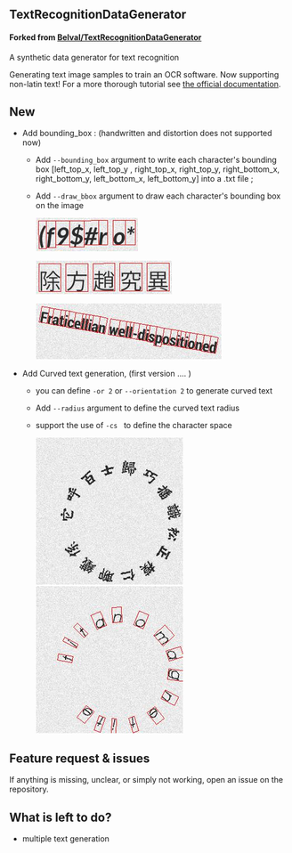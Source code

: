 ## TextRecognitionDataGenerator 

#### Forked from [Belval/TextRecognitionDataGenerator](https://github.com/Belval/TextRecognitionDataGenerator)

A synthetic data generator for text recognition

Generating text image samples to train an OCR software. Now supporting non-latin text! For a more thorough tutorial see [the official documentation](https://textrecognitiondatagenerator.readthedocs.io/en/latest/index.html).



## New
- Add bounding_box : (handwritten and distortion does not supported now)

  - Add `--bounding_box` argument to write each character's bounding box [left_top_x, left_top_y , right_top_x, right_top_y, right_bottom_x, right_bottom_y, left_bottom_x, left_bottom_y] into a .txt file ;

  - Add `--draw_bbox` argument to draw each character's bounding box on the image 

    ![30](./samples/30.jpg)

    ![30](./samples/31.jpg)

    ![30](./samples/32.jpg)

    

- Add Curved text generation,  (first version .... )

  - you can define `-or 2` or `--orientation 2` to generate curved text

  - Add `--radius` argument to define the curved text radius 

  - support the use of `-cs `  to define the character space  
  
    <img src="./samples/35.jpg">
    
    <img src="./samples/33.jpg">
    
    

## Feature request & issues

If anything is missing, unclear, or simply not working, open an issue on the repository.



## What is left to do?

- multiple text generation
